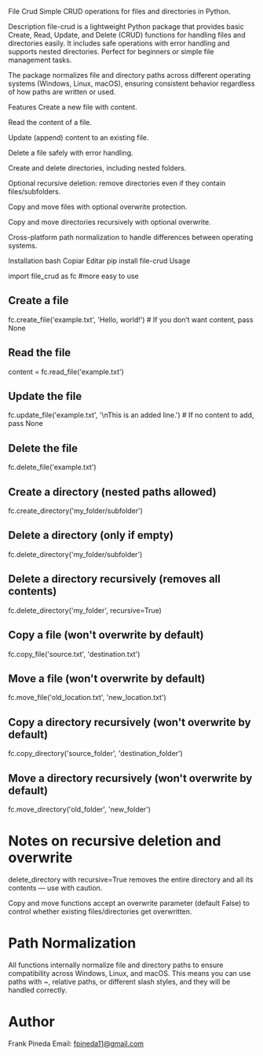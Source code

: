 File Crud
Simple CRUD operations for files and directories in Python.

Description
file-crud is a lightweight Python package that provides basic Create, Read, Update, and Delete (CRUD) functions for handling files and directories easily. It includes safe operations with error handling and supports nested directories. Perfect for beginners or simple file management tasks.

The package normalizes file and directory paths across different operating systems (Windows, Linux, macOS), ensuring consistent behavior regardless of how paths are written or used.

Features
Create a new file with content.

Read the content of a file.

Update (append) content to an existing file.

Delete a file safely with error handling.

Create and delete directories, including nested folders.

Optional recursive deletion: remove directories even if they contain files/subfolders.

Copy and move files with optional overwrite protection.

Copy and move directories recursively with optional overwrite.

Cross-platform path normalization to handle differences between operating systems.

Installation
bash
Copiar
Editar
pip install file-crud
Usage

import file_crud as fc #more easy to use

## Create a file

fc.create_file('example.txt', 'Hello, world!') # If you don’t want content, pass None

## Read the file

content = fc.read_file('example.txt')

## Update the file

fc.update_file('example.txt', '\nThis is an added line.') # If no content to add, pass None

## Delete the file

fc.delete_file('example.txt')

## Create a directory (nested paths allowed)

fc.create_directory('my_folder/subfolder')

## Delete a directory (only if empty)

fc.delete_directory('my_folder/subfolder')

## Delete a directory recursively (removes all contents)

fc.delete_directory('my_folder', recursive=True)

## Copy a file (won't overwrite by default)

fc.copy_file('source.txt', 'destination.txt')

## Move a file (won't overwrite by default)

fc.move_file('old_location.txt', 'new_location.txt')

## Copy a directory recursively (won't overwrite by default)

fc.copy_directory('source_folder', 'destination_folder')

## Move a directory recursively (won't overwrite by default)

fc.move_directory('old_folder', 'new_folder')

# Notes on recursive deletion and overwrite

delete_directory with recursive=True removes the entire directory and all its contents — use with caution.

Copy and move functions accept an overwrite parameter (default False) to control whether existing files/directories get overwritten.

# Path Normalization

All functions internally normalize file and directory paths to ensure compatibility across Windows, Linux, and macOS. This means you can use paths with ~, relative paths, or different slash styles, and they will be handled correctly.

# Author

Frank Pineda
Email: fpineda11@gmail.com
